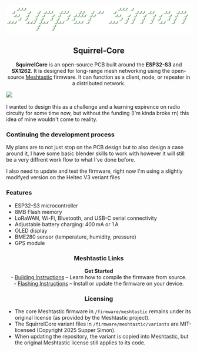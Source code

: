 <div align="center">
  <a href="https://github.com/suppersimon-py">
    <img src=".github/SupperSimon.png" alt="SupperSimon" width="800"/>
  </a>

  <h2>Squirrel-Core</h2>
  <p>
    <strong>SquirrelCore</strong> is an open-source PCB built around the <strong>ESP32-S3</strong> and <strong>SX1262</strong>.
    It is designed for long-range mesh networking using the open-source 
    <a href="https://meshtastic.org" target="_blank" rel="noopener noreferrer">Meshtastic</a> firmware.
    It can function as a client, node, or repeater in a distributed network.
  </p>
</div>
<a href="https://github.com/suppersimon-py">
    <img src=".github/0000-0096.gif" width="1080"/>
</a>
  <p>
    I wanted to design this as a challenge and a learning expirence on radio circuity for some time now, but without the funding (I'm kinda broke rn) this idea of mine wouldn't come to reality.
  </p>
  <h3>Continuing the development process</h3>
  <p>
    My plans are to not just stop on the PCB design but to also design a case around it, I have some basic blender skills to work with however it will still be a very diffrent work flow to what I've done before.
  </p>
  <p>
    I also need to update and test the firmware, right now I'm using a slightly modifyed version on the Heltec V3 veriant files
  </p>

<div align="left">
  <h3>Features</h3>
  <ul>
    <li>ESP32-S3 microcontroller</li>
    <li>8MB Flash memory</li>
    <li>LoRaWAN, Wi-Fi, Bluetooth, and USB-C serial connectivity</li>
    <li>Adjustable battery charging: 400 mA or 1 A</li>
    <li>OLED display</li>
    <li>BME280 sensor (temperature, humidity, pressure)</li>
    <li>GPS module</li>
  </ul>
</div>

<div align="center">
  <h3>Meshtastic Links</h3>
  <p>
    <a href="https://meshtastic.org" style="text-decoration:none; font-weight:bold;">Get Started</a><br/>
    - <a href="https://meshtastic.org/docs/development/firmware/build">Building Instructions</a> – Learn how to compile the firmware from source.<br/>
    - <a href="https://meshtastic.org/docs/getting-started/flashing-firmware/esp32/">Flashing Instructions</a> – Install or update the firmware on your device.
  </p>
</div>

<div align="center">
  <h3>Licensing</h3>
</div>

<div align="left">
  <ul>
    <li>The core Meshtastic firmware in <code>/firmware/meshtastic</code> remains under its original license (as provided by the Meshtastic project).</li>
    <li>The SquirrelCore variant files in <code>/firmware/meshtastic/variants</code> are MIT-licensed (Copyright 2025 Supper Simon).</li>
    <li>When updating the repository, the variant is copied into Meshtastic, but the original Meshtastic license still applies to its code.</li>
  </ul>
</div>
